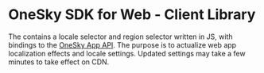 # OneSky SDK for Web - Client Library
The contains a locale selector and region selector written in JS, with bindings to the [OneSky App API](https://developers.onesky.app/reference). The purpose is to actualize web app localization effects and locale settings. Updated settings may take a few minutes to take effect on CDN.
